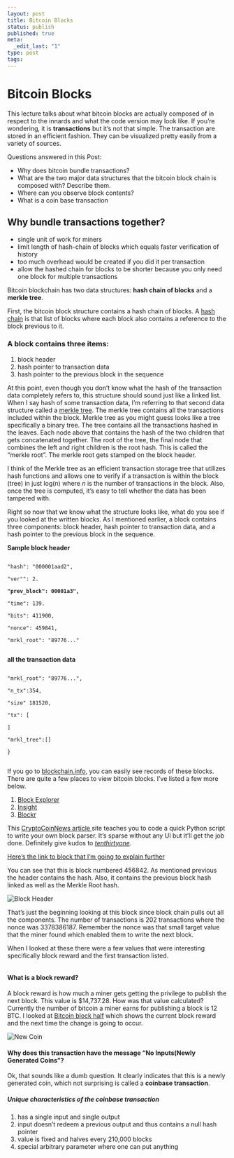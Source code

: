 ```yaml
---
layout: post
title: Bitcoin Blocks
status: publish
published: true
meta:
  _edit_last: "1"
type: post
tags:
---
```

<h1><strong>Bitcoin Blocks</strong></h1>
<p>This lecture talks about what bitcoin blocks are actually composed of in respect to the innards and what the code version may look like. If you&#8217;re wondering, it is <strong> transactions</strong> but it&#8217;s not that simple. The transaction are stored in an efficient fashion. They can be visualized pretty easily from a variety of sources.</p>
<p>Questions answered in this Post:</p>
<ul>
<li style="text-align: left;">Why does bitcoin bundle transactions?</li>
<li style="text-align: left;">What are the two major data structures that the bitcoin block chain is composed with? Describe them.</li>
<li style="text-align: left;">Where can you observe block contents?</li>
<li style="text-align: left;">What is a coin base transaction</li>
</ul>
<h2>Why bundle transactions together?</h2>
<ul>
<li>single unit of work for miners</li>
<li>limit length of hash-chain of blocks which equals faster verification of history</li>
<li>too much overhead would be created if you did it per transaction</li>
<li>allow the hashed chain for blocks to be shorter because you only need one block for multiple transactions</li>
</ul>
<p>Bitcoin blockchain has two data structures: <strong>hash chain of blocks</strong> and a <strong>merkle tree</strong>.<!-- I will first describe these structures with words and then put in an infographic that will clear up any remaining confusion.--></p>
<p>First, the bitcoin block structure contains a hash chain of blocks. A <a href="http://www.deltadeltaandmoredeltas.com/cryptographichashfunction/">hash chain</a> is that list of blocks where each block also contains a reference to the block previous to it.</p>
<h3>A block contains three items:</h3>
<ol>
<li>block header</li>
<li>hash pointer to transaction data</li>
<li>hash pointer to the previous block in the sequence</li>
</ol>
<p>At this point, even though you don&#8217;t know what the hash of the transaction data completely refers to, this structure should sound just like a linked list. When I say hash of some transaction data, I&#8217;m referring to that second data structure called a <a href="https://en.wikipedia.org/wiki/Merkle_tree">merkle tree</a>. The merkle tree contains all the transactions included within the block. Merkle tree as you might guess looks like a tree specifically a binary tree. The tree contains all the transactions hashed in the leaves. Each node above that contains the hash of the two children that gets concatenated together. The root of the tree, the final node that combines the left and right children is the root hash. This is called the &#8220;merkle root&#8221;. The merkle root gets stamped on the block header.</p>
<p>I think of the Merkle tree as an efficient transaction storage tree that utilizes hash functions and allows one to verify if a transaction is within the block (tree) in just log(n) where <i>n</i> is the number of transactions in the block. Also, once the tree is computed, it&#8217;s easy to tell whether the data has been tampered with.</p>
<p>Right so now that we know what the structure looks like, what do you see if you looked at the written blocks. As I mentioned earlier, a block contains three components: block header, hash pointer to transaction data, and a hash pointer to the previous block in the sequence.</p>
<p><strong>Sample block header</strong><br />
<code><br />
"hash": "000001aad2",<br />
"ver"": 2.<br />
<strong>"prev_block": 00001a3",</strong><br />
"time": 139.<br />
"bits": 411900,<br />
"nonce": 459841,<br />
"mrkl_root": "89776..."<br />
<code></code></code></p>
<p><strong>all the transaction data</strong><br />
<code><br />
"mrkl_root": "89776...",<br />
"n_tx":354,<br />
"size" 181520,<br />
"tx": [<br />
]<br />
"mrkl_tree":[]<br />
}<br />
</code></p>
<p>If you go to <a href="https://blockchain.info/block/000000000000000001b8f7155494bd9976ed2cdf104d56f9de6123e0a4962800">blockchain.info</a>, you can easily see records of these blocks. There are quite a few places to view bitcoin blocks. I&#8217;ve listed a few more below.</p>
<ol>
<li><a href="https://blockexplorer.com/">Block Explorer</a></li>
<li><a href="https://insight.bitpay.com/">Insight</a></li>
<li><a href="http://blockr.io/">Blockr</a></li>
</ol>
<p>This <a href="https://www.cryptocoinsnews.com/block-parser-how-read-bitcoin-block-chain/">CryptoCoinNews article </a>site teaches you to code a quick Python script to write your own block parser. It&#8217;s sparse without any UI but it&#8217;ll get the job done. Definitely give kudos to <em><a href="https://github.com/tenthirtyone/blocktools">tenthirtyone</a>.</em></p>
<p><a href="https://blockchain.info/block/000000000000000001b8f7155494bd9976ed2cdf104d56f9de6123e0a4962800">Here&#8217;s the link to block that I&#8217;m going to explain further </a></p>
<p>You can see that this is block numbered 456842. As mentioned previous the header contains the hash. Also, it contains the previous block hash linked as well as the Merkle Root hash.</p>
<p><img alt="Block Header" src="https://i1.wp.com/www.deltadeltaandmoredeltas.com/wp-content/uploads/2017/03/currentHash.png?resize=660%2C258" /></p>
<p>That&#8217;s just the beginning looking at this block since block chain pulls out all the components. The number of transactions is 202 transactions where the nonce was 3378386187. Remember the nonce was that small target value that the miner found which enabled them to write the next block.</p>
<p>When I looked at these there were a few values that were interesting specifically block reward and the first transaction listed.</p>
<p><img alt="" class="alignnone size-full wp-image-115" src="https://i2.wp.com/www.deltadeltaandmoredeltas.com/wp-content/uploads/2017/03/blockreward.png?resize=660%2C52" /></p>
<h4>What is a block reward?</h4>
<p>A block reward is how much a miner gets getting the privilege to publish the next block. This value is $14,737.28. How was that value calculated? Currently the number of bitcoin a miner earns for publishing a block is 12 BTC. I looked at <a href="http://www.bitcoinblockhalf.com/">Bitcoin block half</a> which shows the current block reward and the next time the change is going to occur.</p>
<p><img alt="New Coin" src="https://i0.wp.com/www.deltadeltaandmoredeltas.com/wp-content/uploads/2017/03/newlyCreatedCoin.png?resize=660%2C262" /></p>
<h4>Why does this transaction have the message &#8220;No Inputs(Newly Generated Coins&#8221;?</h4>
<p>Ok, that sounds like a dumb question. It clearly indicates that this is a newly generated coin, which not surprising is called a <strong>coinbase transaction</strong>.</p>
<h5>Unique characteristics of the <strong>coinbase transaction</strong></h5>
<ol>
<li>has a single input and single output</li>
<li>input doesn&#8217;t redeem a previous output and thus contains a null hash pointer</li>
<li>value is fixed and halves every 210,000 blocks</li>
<li>special arbitrary parameter where one can put anything</li>
</ol>